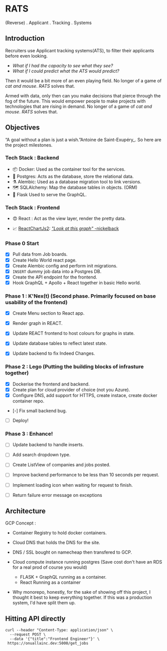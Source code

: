 # RATS
(Reverse) . Applicant . Tracking . Systems

## Introduction
Recruiters use Applicant tracking systems(ATS), to filter their applicants before even looking.
- _What if I had the capacity to see what they see?_
- _What if I could predict what the ATS would predict?_
 
Then it would be a bit more of an even playing field. No longer of a game of _cat and mouse_. _RATS_ solves that.

Armed with data, only then can you make decisions that pierce through the fog of the future.
This would empower people to make projects with technologies that are rising in demand.
No longer of a game of _cat and mouse_. _RATS_ solves that.


## Objectives 
“A goal without a plan is just a wish.”Antoine de Saint-Exupéry_.
So here are the project milestones.

### Tech Stack :  Backend

- 📦 Docker: Used as the container tool for the services.
- 💾 Postgres: Acts as the database, store the relational data.
- ⚗️ Alembic: Used as a database migration tool to link versions.
- 🗺️ SQLAlchemy: Map the database tables in objects. (ORM)
- 🍶 Flask Used to serve the GraphQL.
<!-- - 📁 GraphQL:  GraphQL is a declarative data fetching endpoint and query language for APIs -->

### Tech Stack : Frontend

- 😍 React   : Act as the view layer, render the pretty data.
<!-- - 🚀 Apollo  : Production ready GraphQL client. -->
- 📈 [ReactChartJs2](https://github.com/jerairrest/react-chartjs-2): [_"Look at this graph"_ -nickelback](https://www.youtube.com/watch?v=sIlNIVXpIns)

### Phase 0 Start
- [x] Pull data from Job boards.
- [x] Create Hello World react page.
- [x] Create Alembic config and perform init migrations.
- [x] `INSERT` dummy job data into a Postgres DB.
- [X] Create the API endpoint for the frontend.
- [X] Hook GraphQL + Apollo + React together in basic Hello world.

### Phase 1 : K'Nex(t) (Second phase. Primarily focused on base usability of the frontend)

- [X] Create Menu section to React app.
- [X] Render graph in REACT.
- [X] Update REACT frontend to host colours for graphs in state.
- [X] Update database tables to reflect latest state.
- [X] Update backend to fix Indeed Changes.


### Phase 2 : Lego (Putting the building blocks of infrasture together)
- [X] Dockerise the frontend and backend.
- [X] Create plan for cloud provider of choice (not you Azure).
- [X] Configure DNS, add support for HTTPS, create instace, create docker container repo.
- [-] Fix small backend bug.
- [ ] Deploy!

### Phase 3 : Enhance!
- [ ] Update backend to handle inserts.
- [ ] Add search dropdown type.
- [ ] Create ListView of companies and jobs posted.
- [ ] Improve backend performance to be less than 10 seconds per request.
- [ ] Implement loading icon when waiting for request to finish.
- [ ] Return failure error message on exceptions


## Architecture 

GCP Concept :
- Container Registry to hold docker containers.

-  Cloud DNS that holds the DNS for the site.

- DNS / SSL bought on namecheap then transfered to GCP.

-  Cloud compute instance running postgres (Save cost don't have an RDS for a real prod of course you would)
    - FLASK + GraphQL running as a container.
    - React Running as a container

- Why monorepo, honestly, for the sake of showing off this project, I thought it best to keep everything together. If this was a production system, I'd have split them up.



## Hitting API directly

```
curl --header "Content-Type: application/json" \
  --request POST \
  --data '{"title":"Frontend Engineer"}' \
 https://onuallainc.dev:5000/get_jobs
 ```